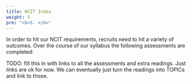 ```yaml
---
title: NCIT Index
weight: 5
pre: "<b>5. </b>"
---
```


In order to hit our NCIT requirements, recruits need to hit a variety of outcomes. Over the course of our syllabus the following assessments are completed:

TODO: fill this in with links to all the assessments and extra readings. Just links are ok for now. We can eventually just turn the readings into TOPICs and link to those.
